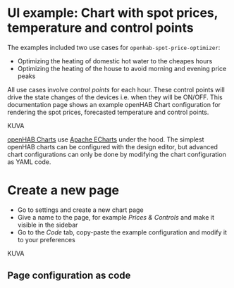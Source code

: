 # UI example: Chart with spot prices, temperature and control points

The examples included two use cases for `openhab-spot-price-optimizer`:
- Optimizing the heating of domestic hot water to the cheapes hours
- Optimizing the heating of the house to avoid morning and evening price peaks

All use cases involve _control points_ for each hour. These control points will drive the state changes of the devices i.e. when they will be ON/OFF. This documentation page shows an example openHAB Chart configuration for rendering the spot prices, forecasted temperature and control points.

KUVA

[openHAB Charts](https://www.openhab.org/docs/ui/chart-pages.html) use [Apache ECharts](https://echarts.apache.org/en/cheat-sheet.html) under the hood. The simplest openHAB charts can be configured with the design editor, but advanced chart configurations can only be done by modifying the chart configuration as YAML code. 

# Create a new page
- Go to settings and create a new chart page
- Give a name to the page, for example _Prices & Controls_ and make it visible in the sidebar
- Go to the _Code_ tab, copy-paste the example configuration and modify it to your preferences

KUVA

## Page configuration as code

```yaml

```


